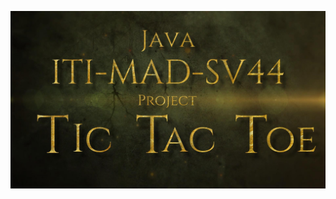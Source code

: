 [![Watch the video](https://github.com/AbdulHameedMohamed/TicTacToeServer/blob/master/Thumbnail.jpg)](https://youtu.be/KWHhzDXMA5I)
